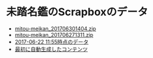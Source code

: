 # 未踏名鑑のScrapboxのデータ

- [mitou-meikan_201706301404.zip](./mitou-meikan_201706301404.zip)
- [mitou-meikan_201706271311.zip](./mitou-meikan_201706271311.zip)
- [2017-06-22 11:55時点のデータ](./mitou-meikan_201706221155.zip)
- [最初に自動生成したコンテンツ](./mitou-meikan_initial.zip)
